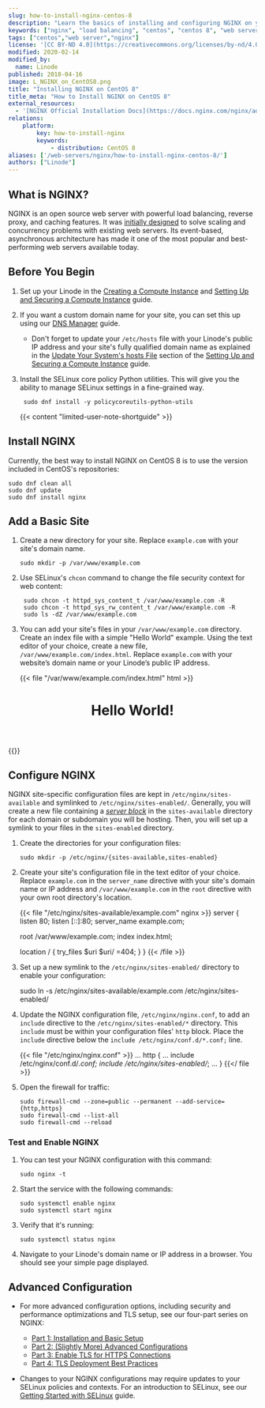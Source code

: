 ```yaml
---
slug: how-to-install-nginx-centos-8
description: "Learn the basics of installing and configuring NGINX on your CentOS 8 server in this quick guide."
keywords: ["nginx", "load balancing", "centos", "centos 8", "web server", "static content", "install nginx"]
tags: ["centos","web server","nginx"]
license: '[CC BY-ND 4.0](https://creativecommons.org/licenses/by-nd/4.0)'
modified: 2020-02-14
modified_by:
  name: Linode
published: 2018-04-16
image: L_NGINX_on_CentOS8.png
title: "Installing NGINX on CentOS 8"
title_meta: "How to Install NGINX on CentOS 8"
external_resources:
  - '[NGINX Official Installation Docs](https://docs.nginx.com/nginx/admin-guide/installing-nginx/installing-nginx-open-source/)'
relations:
    platform:
        key: how-to-install-nginx
        keywords:
            - distribution: CentOS 8
aliases: ['/web-servers/nginx/how-to-install-nginx-centos-8/']
authors: ["Linode"]
---
```


## What is NGINX?

NGINX is an open source web server with powerful load balancing, reverse proxy, and caching features. It was [initially designed](https://www.nginx.com/resources/glossary/nginx/) to solve scaling and concurrency problems with existing web servers. Its event-based, asynchronous architecture has made it one of the most popular and best-performing web servers available today.

## Before You Begin

1.  Set up your Linode in the [Creating a Compute Instance](/docs/products/compute/compute-instances/guides/create/) and [Setting Up and Securing a Compute Instance](/docs/products/compute/compute-instances/guides/set-up-and-secure/) guide.

1.  If you want a custom domain name for your site, you can set this up using our [DNS Manager](/docs/products/networking/dns-manager/) guide.

    - Don't forget to update your `/etc/hosts` file with your Linode's public IP address and your site's fully qualified domain name as explained in the [Update Your System's hosts File](/docs/products/compute/compute-instances/guides/set-up-and-secure/#update-your-systems-hosts-file) section of the [Setting Up and Securing a Compute Instance](/docs/products/compute/compute-instances/guides/set-up-and-secure/) guide.

1. Install the SELinux core policy Python utilities. This will give you the ability to manage SELinux settings in a fine-grained way.

        sudo dnf install -y policycoreutils-python-utils

    {{< content "limited-user-note-shortguide" >}}

## Install NGINX

Currently, the best way to install NGINX on CentOS 8 is to use the version included in CentOS's repositories:

    sudo dnf clean all
    sudo dnf update
    sudo dnf install nginx

## Add a Basic Site

1.  Create a new directory for your site. Replace `example.com` with your site's domain name.

        sudo mkdir -p /var/www/example.com

1. Use SELinux's `chcon` command to change the file security context for web content:

        sudo chcon -t httpd_sys_content_t /var/www/example.com -R
        sudo chcon -t httpd_sys_rw_content_t /var/www/example.com -R
        sudo ls -dZ /var/www/example.com

1.  You can add your site's files in your `/var/www/example.com` directory. Create an index file with a simple "Hello World" example. Using the text editor of your choice, create a new file, `/var/www/example.com/index.html`. Replace `example.com` with your website’s domain name or your Linode’s public IP address.

    {{< file "/var/www/example.com/index.html" html >}}
<!DOCTYPE html>
<html>
    <head>
        <title>My Basic Website</title>
    </head>
    <body>
        <header>
            <h1>Hello World!</h1>
        </header>
    </body>
</html>
{{</ file >}}

## Configure NGINX

NGINX site-specific configuration files are kept in `/etc/nginx/sites-available` and symlinked to  `/etc/nginx/sites-enabled/`. Generally, you will create a new file containing a [*server block*](https://www.nginx.com/resources/wiki/start/topics/examples/server_blocks/) in the `sites-available` directory for each domain or subdomain you will be hosting. Then, you will set up a symlink to your files in the `sites-enabled` directory.

1.  Create the directories for your configuration files:

        sudo mkdir -p /etc/nginx/{sites-available,sites-enabled}

1.  Create your site's configuration file in the text editor of your choice. Replace `example.com` in the `server_name` directive with your site's domain name or IP address and `/var/www/example.com` in the `root` directive with your own root directory's location.

    {{< file "/etc/nginx/sites-available/example.com" nginx >}}
server {
    listen 80;
    listen [::]:80;
    server_name  example.com;

    root /var/www/example.com;
    index index.html;

    location / {
        try_files $uri $uri/ =404;
    }
}
{{< /file >}}

1.   Set up a new symlink to the `/etc/nginx/sites-enabled/` directory to enable your configuration:

        sudo ln -s /etc/nginx/sites-available/example.com /etc/nginx/sites-enabled/

1. Update the NGINX configuration file, `/etc/nginx/nginx.conf`, to add an `include` directive to the `/etc/nginx/sites-enabled/*` directory. This `include` must be within your configuration files' `http` block. Place the `include` directive below the `include /etc/nginx/conf.d/*.conf;` line.

    {{< file "/etc/nginx/nginx.conf" >}}
...
http {
...
    include /etc/nginx/conf.d/*.conf;
    include /etc/nginx/sites-enabled/*;
...
}
{{</ file >}}

1.  Open the firewall for traffic:

        sudo firewall-cmd --zone=public --permanent --add-service={http,https}
        sudo firewall-cmd --list-all
        sudo firewall-cmd --reload

### Test and Enable NGINX

1.  You can test your NGINX configuration with this command:

        sudo nginx -t

1.  Start the service with the following commands:

        sudo systemctl enable nginx
        sudo systemctl start nginx

1.  Verify that it's running:

        sudo systemctl status nginx

1.  Navigate to your Linode's domain name or IP address in a browser. You should see your simple page displayed.

## Advanced Configuration

- For more advanced configuration options, including security and performance optimizations and TLS setup, see our four-part series on NGINX:

  - [Part 1: Installation and Basic Setup](/docs/guides/getting-started-with-nginx-part-1-installation-and-basic-setup/)
  - [Part 2: (Slightly More) Advanced Configurations](/docs/guides/getting-started-with-nginx-part-2-advanced-configuration/)
  - [Part 3: Enable TLS for HTTPS Connections](/docs/guides/getting-started-with-nginx-part-3-enable-tls-for-https/)
  - [Part 4: TLS Deployment Best Practices](/docs/guides/getting-started-with-nginx-part-4-tls-deployment-best-practices/)

- Changes to your NGINX configurations may require updates to your SELinux policies and contexts. For an introduction to SELinux, see our [Getting Started with SELinux](/docs/guides/a-beginners-guide-to-selinux-on-centos-7/) guide.
